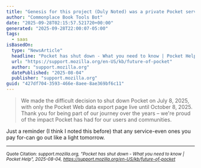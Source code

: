```yaml
---
title: "Genesis for this project (Duly Noted) was a private Pocket service"
author: "Commonplace Book Tools Bot"
date: "2025-09-28T02:15:57.521720+00:00"
generated: "2025-09-28T22:00:07-05:00"
tags:
  - saas
isBasedOn:
  type: "NewsArticle"
  headline: "Pocket has shut down - What you need to know | Pocket Help"
  url: "https://support.mozilla.org/en-US/kb/future-of-pocket"
  author: "support.mozilla.org"
  datePublished: "2025-08-04"
  publisher: "support.mozilla.org"
guid: "427df704-3593-466e-8aee-8ae369bf6c11"
---
```


> We made the difficult decision to shut down Pocket on July 8, 2025, with only the Pocket Web data export page live until October 8, 2025. Thank you for being part of our journey over the years – we're proud of the impact Pocket has had for our users and communities.

Just a reminder (I think I noted this before) that any service-even ones you pay for-can go out like a light tomorrow.

---

<sub>Quote Citation: <cite>support.mozilla.org, "Pocket has shut down - What you need to know | Pocket Help", 2025-08-04, <a href="https://support.mozilla.org/en-US/kb/future-of-pocket">https://support.mozilla.org/en-US/kb/future-of-pocket</a></cite></sub>